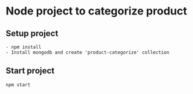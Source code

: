 # Node project to categorize product

## Setup project
```
- npm install
- Install mongodb and create 'product-categorize' collection
```

## Start project
```
npm start
```